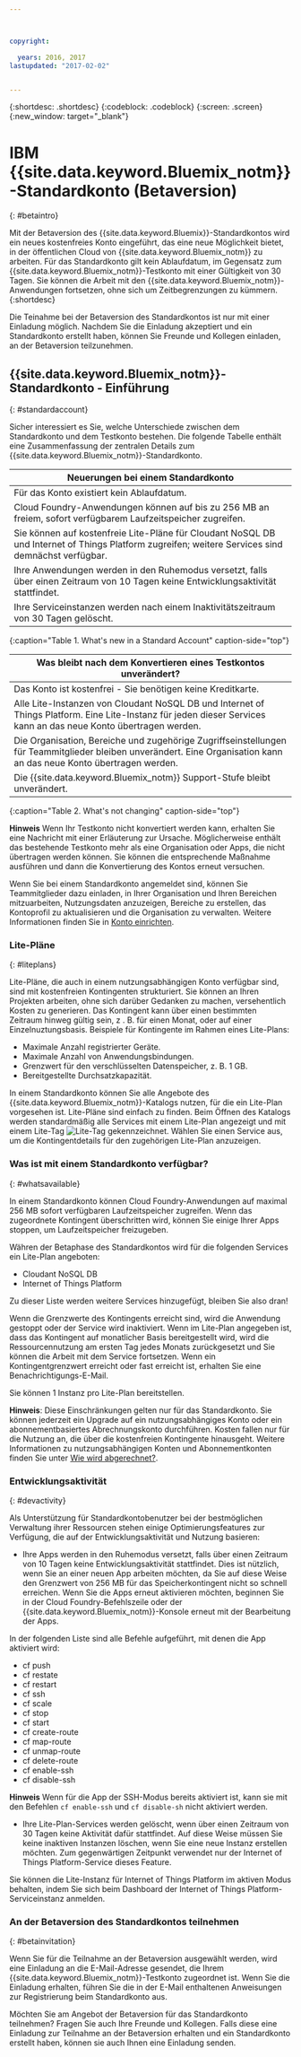 ```yaml
---



copyright:

  years: 2016, 2017
lastupdated: "2017-02-02"


---
```


{:shortdesc: .shortdesc}
{:codeblock: .codeblock}
{:screen: .screen}
{:new_window: target="_blank"}

# IBM {{site.data.keyword.Bluemix_notm}}-Standardkonto (Betaversion) 
{: #betaintro}

Mit der Betaversion des {{site.data.keyword.Bluemix}}-Standardkontos wird ein neues kostenfreies Konto eingeführt, das eine neue Möglichkeit bietet, in der öffentlichen Cloud von {{site.data.keyword.Bluemix_notm}} zu arbeiten. Für das Standardkonto gilt kein Ablaufdatum, im Gegensatz zum {{site.data.keyword.Bluemix_notm}}-Testkonto mit einer Gültigkeit von 30 Tagen. Sie können die Arbeit mit den {{site.data.keyword.Bluemix_notm}}-Anwendungen fortsetzen, ohne sich um Zeitbegrenzungen zu kümmern. 
{:shortdesc}

Die Teinahme bei der Betaversion des Standardkontos ist nur mit einer Einladung möglich. Nachdem Sie die Einladung akzeptiert und ein Standardkonto erstellt haben, können Sie Freunde und Kollegen einladen, an der Betaversion teilzunehmen.  

## {{site.data.keyword.Bluemix_notm}}-Standardkonto - Einführung
{: #standardaccount}

Sicher interessiert es Sie, welche Unterschiede zwischen dem Standardkonto und dem Testkonto bestehen. Die folgende Tabelle enthält eine Zusammenfassung der zentralen Details zum {{site.data.keyword.Bluemix_notm}}-Standardkonto. 

|Neuerungen bei einem Standardkonto |    
|-----------------|
| Für das Konto existiert kein Ablaufdatum. |
| Cloud Foundry-Anwendungen können auf bis zu 256 MB an freiem, sofort verfügbarem Laufzeitspeicher zugreifen. |
| Sie können auf kostenfreie Lite-Pläne für Cloudant NoSQL DB und Internet of Things Platform zugreifen; weitere Services sind demnächst verfügbar. |
| Ihre Anwendungen werden in den Ruhemodus versetzt, falls über einen Zeitraum von 10 Tagen keine Entwicklungsaktivität stattfindet. |
| Ihre Serviceinstanzen werden nach einem Inaktivitätszeitraum von 30 Tagen gelöscht. |
{:caption="Table 1. What's new in a Standard Account" caption-side="top"}

|Was bleibt nach dem Konvertieren eines Testkontos unverändert? | 
|-----------------|
|Das Konto ist kostenfrei - Sie benötigen keine Kreditkarte. |
|Alle Lite-Instanzen von Cloudant NoSQL DB und Internet of Things Platform. Eine Lite-Instanz für jeden dieser Services kann an das neue Konto übertragen werden. |
|Die Organisation, Bereiche und zugehörige Zugriffseinstellungen für Teammitglieder bleiben unverändert. Eine Organisation kann an das neue Konto übertragen werden. |
|Die {{site.data.keyword.Bluemix_notm}} Support-Stufe bleibt unverändert. |
{:caption="Table 2. What's not changing" caption-side="top"}

**Hinweis** Wenn Ihr Testkonto nicht konvertiert werden kann, erhalten Sie eine Nachricht mit einer Erläuterung zur Ursache. Möglicherweise enthält das bestehende Testkonto mehr als eine Organisation oder Apps, die nicht übertragen werden können. Sie können die entsprechende Maßnahme ausführen und dann die Konvertierung des Kontos erneut versuchen.

Wenn Sie bei einem Standardkonto angemeldet sind, können Sie Teammitglieder dazu einladen, in Ihrer Organisation und Ihren Bereichen mitzuarbeiten, Nutzungsdaten anzuzeigen, Bereiche zu erstellen, das Kontoprofil zu aktualisieren und die Organisation zu verwalten. Weitere Informationen
finden Sie in [Konto einrichten](/docs/admin/adminpublic.html#account).

### Lite-Pläne
{: #liteplans}
   
Lite-Pläne, die auch in einem nutzungsabhängigen Konto verfügbar sind, sind mit kostenfreien Kontingenten strukturiert. Sie können an Ihren Projekten arbeiten, ohne sich darüber Gedanken zu machen, versehentlich Kosten zu generieren. Das Kontingent kann über einen bestimmten Zeitraum hinweg gültig sein, z . B. für einen Monat, oder auf einer Einzelnuztungsbasis. Beispiele für Kontingente im Rahmen eines Lite-Plans:

<ul>
<li>Maximale Anzahl registrierter Geräte.</li>
<li>Maximale Anzahl von Anwendungsbindungen.</li>
<li>Grenzwert für den verschlüsselten Datenspeicher, z. B. 1 GB.</li>
<li>Bereitgestellte Durchsatzkapazität.</li>
</ul> 

In einem Standardkonto können Sie alle Angebote des {{site.data.keyword.Bluemix_notm}}-Katalogs nutzen, für die ein Lite-Plan vorgesehen ist. Lite-Pläne sind einfach zu finden. Beim Öffnen des Katalogs werden standardmäßig alle Services mit einem Lite-Plan angezeigt und mit einem Lite-Tag ![Lite-Tag](../icons/Lite.svg) gekennzeichnet. Wählen Sie einen Service aus, um die Kontingentdetails für den zugehörigen Lite-Plan anzuzeigen.

### Was ist mit einem Standardkonto verfügbar?
{: #whatsavailable}

In einem Standardkonto können Cloud Foundry-Anwendungen auf maximal 256 MB sofort verfügbaren Laufzeitspeicher zugreifen. Wenn das zugeordnete Kontingent überschritten wird, können Sie einige Ihrer Apps stoppen, um Laufzeitspeicher freizugeben. 

Währen der Betaphase des Standardkontos wird für die folgenden Services ein Lite-Plan angeboten:

<ul>
<li>Cloudant NoSQL DB</li>
<li>Internet of Things Platform</li>
</ul>

Zu dieser Liste werden weitere Services hinzugefügt, bleiben Sie also dran!

Wenn die Grenzwerte des Kontingents erreicht sind, wird die Anwendung gestoppt oder der Service wird inaktiviert. Wenn im Lite-Plan angegeben ist, dass das Kontingent auf monatlicher Basis bereitgestellt wird, wird die Ressourcennutzung am ersten Tag jedes Monats zurückgesetzt und Sie können die Arbeit mit dem Service fortsetzen. Wenn ein Kontingentgrenzwert erreicht oder fast erreicht ist, erhalten Sie eine Benachrichtigungs-E-Mail. 

Sie können 1 Instanz pro Lite-Plan bereitstellen. 

**Hinweis**: Diese Einschränkungen gelten nur für das Standardkonto. Sie können jederzeit ein Upgrade auf ein nutzungsabhängiges Konto oder ein abonnementbasiertes Abrechnungskonto durchführen. Kosten fallen nur für die Nutzung an, die über die kostenfreien Kontingente hinausgeht. Weitere Informationen zu nutzungsabhängigen Konten und Abonnementkonten finden Sie unter [Wie wird abgerechnet?](/docs/pricing/index.html#pay-accounts).

### Entwicklungsaktivität
{: #devactivity}

Als Unterstützung für Standardkontobenutzer bei der bestmöglichen Verwaltung ihrer Ressourcen stehen einige Optimierungsfeatures zur Verfügung, die auf der Entwicklungsaktivität und Nutzung basieren:

 * Ihre Apps werden in den Ruhemodus versetzt, falls über einen Zeitraum von 10 Tagen keine Entwicklungsaktivität stattfindet. Dies ist nützlich, wenn Sie an einer neuen App arbeiten möchten, da Sie auf diese Weise den Grenzwert von 256 MB für das Speicherkontingent nicht so schnell erreichen. Wenn Sie die Apps erneut aktivieren möchten, beginnen Sie in der Cloud Foundry-Befehlszeile oder der {{site.data.keyword.Bluemix_notm}}-Konsole erneut mit der Bearbeitung der Apps. 
 
 In der folgenden Liste sind alle Befehle aufgeführt, mit denen die App aktiviert wird:
  * cf push
  * cf restate
  * cf restart
  * cf ssh
  * cf scale
  * cf stop
  * cf start
  * cf create-route
  * cf map-route
  * cf unmap-route
  * cf delete-route
  * cf enable-ssh
  * cf disable-ssh

 **Hinweis** Wenn für die App der SSH-Modus bereits aktiviert ist, kann sie mit den Befehlen `cf enable-ssh` und `cf disable-sh` nicht aktiviert werden. 

 * Ihre Lite-Plan-Services werden gelöscht, wenn über einen Zeitraum von 30 Tagen keine Aktivität dafür stattfindet. Auf diese Weise müssen Sie keine inaktiven Instanzen löschen, wenn Sie eine neue Instanz erstellen möchten. Zum gegenwärtigen Zeitpunkt verwendet nur der Internet of Things Platform-Service dieses Feature. 
 
 Sie können die Lite-Instanz für Internet of Things Platform im aktiven Modus behalten, indem Sie sich beim Dashboard der Internet of Things Platform-Serviceinstanz anmelden.
 
### An der Betaversion des Standardkontos teilnehmen
{: #betainvitation}

Wenn Sie für die Teilnahme an der Betaversion ausgewählt werden, wird eine Einladung an die E-Mail-Adresse gesendet, die Ihrem {{site.data.keyword.Bluemix_notm}}-Testkonto zugeordnet ist. Wenn Sie die Einladung erhalten, führen Sie die in der E-Mail enthaltenen Anweisungen zur Registrierung beim Standardkonto aus. 

Möchten Sie am Angebot der Betaversion für das Standardkonto teilnehmen? Fragen Sie auch Ihre Freunde und Kollegen. Falls diese eine Einladung zur Teilnahme an der Betaversion erhalten und ein Standardkonto erstellt haben, können sie auch Ihnen eine Einladung senden. 
